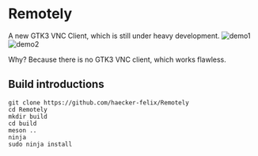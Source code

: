 # Remotely
A new GTK3 VNC Client, which is still under heavy development. 
![demo1](https://i.imgur.com/T4gT66c.png)
![demo2](https://i.imgur.com/4jhAWLw.png)

Why? Because there is no GTK3 VNC client, which works flawless.

## Build introductions
```
git clone https://github.com/haecker-felix/Remotely
cd Remotely
mkdir build
cd build
meson ..
ninja
sudo ninja install
